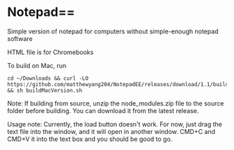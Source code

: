 # Notepad==
Simple version of notepad for computers without simple-enough notepad software


HTML file is for Chromebooks


To build on Mac, run 
```
cd ~/Downloads && curl -LO https://github.com/matthewyang204/NotepadEE/releases/download/1.1/buildMacVersion.sh && sh buildMacVersion.sh
```


Note: If building from source, unzip the node_modules.zip file to the source folder before building. You can download it from the latest release.

Usage note: Currently, the load button doesn't work. For now, just drag the text file into the window, and it will open in another window. CMD+C and CMD+V it into the text box and you should be good to go.
